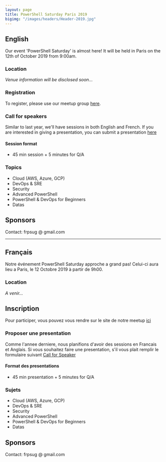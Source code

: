 ```yaml
---
layout: page
title: PowerShell Saturday Paris 2019
bigimg: "/images/headers/Header-2019.jpg"
---
```


## English
Our event 'PowerShell Saturday' is almost here! 
It will be held in Paris on the 12th of October 2019 from 9:00am.
### Location
<i>Venue information will be disclosed soon...</i>
### Registration
To register, please use our meetup group [here](https://www.meetup.com/fr-FR/FrenchPSUG/events/261869405/).
### Call for speakers
Similar to last year, we'll have sessions in both English and French. If you are interested in giving a presentation, you can submit a presentation [here](https://docs.google.com/forms/d/e/1FAIpQLSd0Khps45tqPV1qMqzOS6c4y93WNkv-l0dS_yp6rqEBXnLV1w/viewform)
#### Session format
* 45 min session + 5 minutes for Q/A
### Topics
* Cloud (AWS, Azure, GCP)
* DevOps & SRE
* Security
* Advanced PowerShell
* PowerShell & DevOps for Beginners
* Datas
## Sponsors
Contact: frpsug @ gmail.com

<hr>

## Français
Notre événement PowerShell Saturday approche a grand pas!
Celui-ci aura lieu a Paris, le 12 Octobre 2019 à partir de 9h00.
### Location
<i>A venir...</i>
## Inscription
Pour participer, vous pouvez vous rendre sur le site de notre meetup [ici](https://www.meetup.com/fr-FR/FrenchPSUG/events/261869405/)
### Proposer une presentation
Comme l'annee derniere, nous planifions d'avoir des sessions en Francais et Anglais. Si vous souhaitez faire une presentation, s'il vous plait remplir le formulaire suivant [Call for Speaker](https://docs.google.com/forms/d/e/1FAIpQLSd0Khps45tqPV1qMqzOS6c4y93WNkv-l0dS_yp6rqEBXnLV1w/viewform)
#### Format des presentations
* 45 min presentation + 5 minutes for Q/A
### Sujets
* Cloud (AWS, Azure, GCP)
* DevOps & SRE
* Security
* Advanced PowerShell
* PowerShell & DevOps for Beginners
* Datas
## Sponsors
Contact: frpsug @ gmail.com
